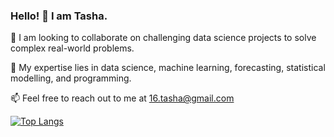 ### Hello! 👋 I am Tasha.

👯 I am looking to collaborate on challenging data science projects to solve complex real-world problems.

🔭 My expertise lies in data science, machine learning, forecasting, statistical modelling, and programming.

📫 Feel free to reach out to me at 16.tasha@gmail.com 

[![Top Langs](https://github-readme-stats-git-masterrstaa-rickstaa.vercel.app/api/top-langs/?username=tgautam16)](https://github.com/tgautam16/github-readme-stats)


<!--
**tgautam16/tgautam16** is a ✨ _special_ ✨ repository because its `README.md` (this file) appears on your GitHub profile.

Here are some ideas to get you started:


